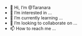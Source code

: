 
- 👋 Hi, I’m @Taranara
- 👀 I’m interested in ...
- 🌱 I’m currently learning ...
- 💞️ I’m looking to collaborate on ...
- 📫 How to reach me ...

<!---
Taranara/Taranara is a ✨ special ✨ repository because its `README.md` (this file) appears on your GitHub profile.
You can click the Preview link to take a look at your changes.
--->
